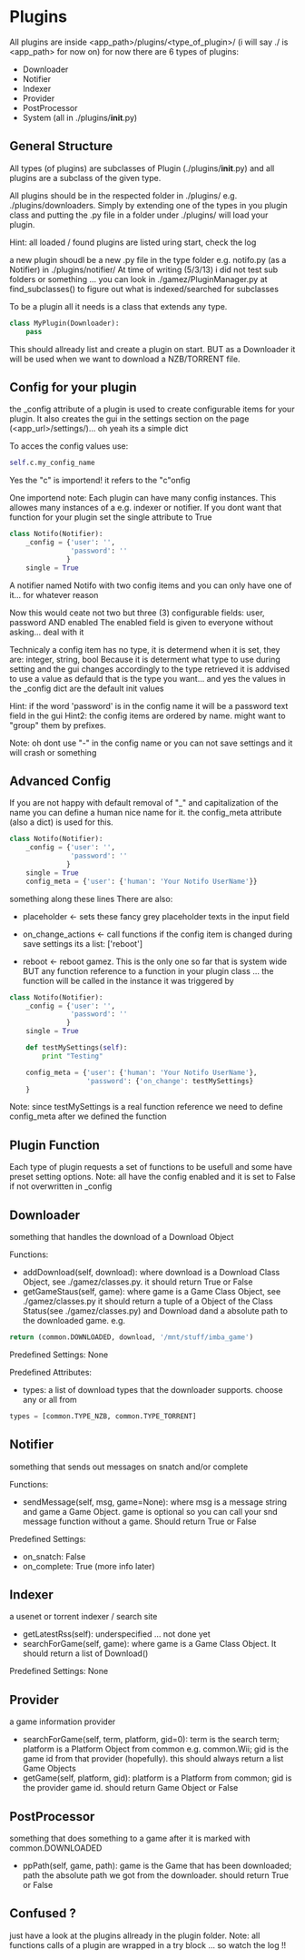 Plugins
=======

All plugins are inside <app_path>/plugins/<type_of_plugin>/
(i will say ./ is <app_path> for now on)
for now there are 6 types of plugins:
- Downloader
- Notifier
- Indexer
- Provider
- PostProcessor
- System
(all in ./plugins/__init__.py)

General Structure
-----------------

All types (of plugins) are subclasses of Plugin (./plugins/__init__.py)
and all plugins are a subclass of the given type.

All plugins should be in the respected folder in ./plugins/ e.g. ./plugins/downloaders.
Simply by extending one of the types in you plugin class and putting the .py file in a folder under ./plugins/
will load your plugin.

Hint: all loaded / found plugins are listed uring start, check the log

a new plugin shoudl be a new .py file in the type folder e.g. notifo.py (as a Notifier) in ./plugins/notifier/
At time of writing (5/3/13) i did not test sub folders or something ...
you can look in ./gamez/PluginManager.py at find_subclasses() to figure out what is indexed/searched for subclasses

To be a plugin all it needs is a class that extends any type.
```python
class MyPlugin(Downloader):
    pass
```

This should allready list and create a plugin on start.
BUT as a Downloader it will be used when we want to download a NZB/TORRENT file.


Config for your plugin
----------------------

the _config attribute of a plugin is used to create configurable items for your plugin.
It also creates the gui in the settings section on the page (<app_url>/settings/)... oh yeah its a simple dict

To acces the config values use:
```python
self.c.my_config_name
```
Yes the "c" is importend! it refers to the "c"onfig

One importend note: Each plugin can have many config instances. This allowes many instances of a e.g. indexer or notifier.
If you dont want that function for your plugin set the single attribute to True
```python
class Notifo(Notifier):
    _config = {'user': '',
               'password': ''
              }
    single = True
```
A notifier named Notifo with two config items and you can only have one of it... for whatever reason

Now this would ceate not two but three (3) configurable fields: user, password AND enabled
The enabled field is given to everyone without asking... deal with it

Technicaly a config item has no type, it is determend when it is set,
they are: integer, string, bool
Because it is determent what type to use during setting and the gui changes accordingly to the type retrieved
it is addvised to use a value as defauld that is the type you want... and yes the values in the _config dict are the default init values

Hint: if the word 'password' is in the config name it will be a password text field in the gui
Hint2: the config items are ordered by name. might want to "group" them by prefixes.

Note: oh dont use "-" in the config name or you can not save settings and it will crash or something


Advanced Config
---------------

If you are not happy with default removal of "_" and capitalization of the name you can define a human nice name for it.
the config_meta attribute (also a dict) is used for this.
```python
class Notifo(Notifier):
    _config = {'user': '',
               'password': ''
              }
    single = True
    config_meta = {'user': {'human': 'Your Notifo UserName'}}
```
something along these lines
There are also:

* placeholder <- sets these fancy grey placeholder texts in the input field
* on_change_actions <- call functions if the config item is changed during save settings its a list: ['reboot']

* reboot <- reboot gamez.
This is the only one so far that is system wide BUT
any function reference to a function in your plugin class ... the function will be called in the instance it was triggered by

```python
class Notifo(Notifier):
    _config = {'user': '',
               'password': ''
              }
    single = True

    def testMySettings(self):
        print "Testing"

    config_meta = {'user': {'human': 'Your Notifo UserName'},
                   'password': {'on_change': testMySettings}
    }
```
Note: since testMySettings is a real function reference we need to define config_meta after we defined the function

Plugin Function
---------------
Each type of plugin requests a set of functions to be usefull and some have preset setting options.
Note: all have the config enabled and it is set to False if not overwritten in _config

Downloader
---------
something that handles the download of a Download Object

Functions:
- addDownload(self, download): where download is a Download Class Object, see ./gamez/classes.py. it should return True or False
- getGameStaus(self, game): where game is a Game Class Object, see ./gamez/classes.py it should return a tuple of a Object of the Class Status(see ./gamez/classes.py) and Download dand a absolute path to the downloaded game. e.g. 

```python
return (common.DOWNLOADED, download, '/mnt/stuff/imba_game')
```

Predefined Settings: None

Predefined Attributes:
- types: a list of download types that the downloader supports. choose any or all from

```python
types = [common.TYPE_NZB, common.TYPE_TORRENT]
```

Notifier
--------
something that sends out messages on snatch and/or complete

Functions:
- sendMessage(self, msg, game=None): where msg is a message string and game a Game Object. game is optional so you can call your snd message function without a game. Should return True or False

Predefined Settings:
- on_snatch: False
- on_complete: True (more info later)

Indexer
-------
a usenet or torrent indexer / search site

- getLatestRss(self): underspecified ... not done yet
- searchForGame(self, game): where game is a Game Class Object. It should return a list of Download()

Predefined Settings: None

Provider
--------
a game information provider

- searchForGame(self, term, platform, gid=0): term is the search term; platform is a Platform Object from common e.g. common.Wii; gid is the game id from that provider (hopefully). this should always return a list Game Objects
- getGame(self, platform, gid): platform is a Platform from common; gid is the provider game id. should return Game Object or False

PostProcessor
-------------
something that does something to a game after it is marked with common.DOWNLOADED

- ppPath(self, game, path): game is the Game that has been downloaded; path the absolute path we got from the downloader. should return True or False 


Confused ?
---------
just have a look at the plugins allready in the plugin folder.
Note: all functions calls of a plugin are wrapped in a try block ... so watch the log !!
